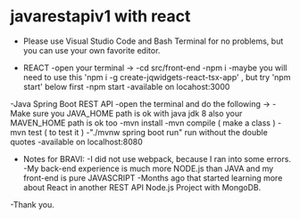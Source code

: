 # javarestapiv1 with react

- Please use Visual Studio Code and Bash Terminal for no problems, but you can use your own favorite editor.

- REACT
-open your terminal ->
-cd src/front-end
-npm i
-maybe you will need to use this 'npm i -g create-jqwidgets-react-tsx-app' , but try 'npm start' below first
-npm start
-available on locahost:3000

-Java Spring Boot REST API
-open the terminal and do the following ->
-Make sure you JAVA_HOME path is ok with java jdk 8 also your MAVEN_HOME path is ok too
-mvn install
-mvn compile ( make a class )
-mvn test ( to test it )
-"./mvnw spring boot run" run without the double quotes
-available on localhost:8080


- Notes for BRAVI:
-I did not use webpack, because I ran into some errors.
-My back-end experience is much more NODE.js than JAVA and my front-end is pure JAVASCRIPT
-Months ago that started learning more about React in another REST API Node.js Project with MongoDB.

-Thank you.
